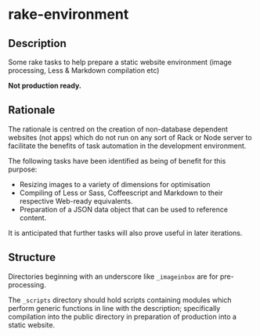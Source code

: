 rake-environment
================

Description
-------------
Some rake tasks to help prepare a static website environment (image processing, Less &amp; Markdown compilation etc)

**Not production ready.**

Rationale
----------------
The rationale is centred on the creation of non-database dependent websites (not apps) which do not run on any sort of Rack or Node server to facilitate the benefits of task automation in the development environment.

The following tasks have been identified as being of benefit for this purpose:
- Resizing images to a variety of dimensions for optimisation
- Compiling of Less or Sass, Coffeescript and Markdown to their respective Web-ready equivalents.
- Preparation of a JSON data object that can be used to reference content.

It is anticipated that further tasks will also prove useful in later iterations.

Structure
-------------------
Directories beginning with an underscore like `_imageinbox` are for pre-processing.

The `_scripts` directory should hold scripts containing modules which perform generic functions in line with the description; specifically compilation into the public directory in preparation of production into a static website.


